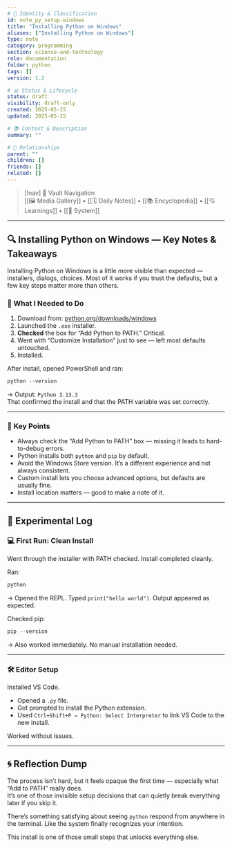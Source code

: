```yaml
---
# 📄 Identity & Classification
id: note_py_setup-windows
title: "Installing Python on Windows"
aliases: ["Installing Python on Windows"]
type: note
category: programming
section: science-and-technology
role: documentation
folder: python
tags: []
version: 1.2

# 📊 Status & Lifecycle
status: draft
visibility: draft-only
created: 2025-05-15
updated: 2025-05-15

# 📚 Context & Description
summary: ""

# 🧱 Relationships
parent: ""
children: []
friends: []
related: []
---
```



> [!nav] 🧱 Vault Navigation  
> [[🖼 Media Gallery]] • [[🗓 Daily Notes]] • [[📚 Encyclopedia]] • [[💘 Learnings]] • [[🧠 System]]

---


## 🔍 Installing Python on Windows — Key Notes & Takeaways

Installing Python on Windows is a little more visible than expected — installers, dialogs, choices. Most of it works if you trust the defaults, but a few key steps matter more than others.

### 🧭 What I Needed to Do

1. Download from: [python.org/downloads/windows](https://www.python.org/downloads/windows/)
2. Launched the `.exe` installer.
3. **Checked** the box for “Add Python to PATH.” Critical.
4. Went with “Customize Installation” just to see — left most defaults untouched.
5. Installed.

After install, opened PowerShell and ran:

```powershell
python --version
```

→ Output: `Python 3.13.3`  
That confirmed the install and that the PATH variable was set correctly.

---

### 🧠 Key Points

- Always check the “Add Python to PATH” box — missing it leads to hard-to-debug errors.
- Python installs both `python` and `pip` by default.
- Avoid the Windows Store version. It’s a different experience and not always consistent.
- Custom install lets you choose advanced options, but defaults are usually fine.
- Install location matters — good to make a note of it.

---

## 🧪 Experimental Log

### 💻 First Run: Clean Install

Went through the installer with PATH checked. Install completed cleanly.

Ran:

```powershell
python
```

→ Opened the REPL. Typed `print("hello world")`. Output appeared as expected.

Checked pip:

```powershell
pip --version
```

→ Also worked immediately. No manual installation needed.

---

### 🛠 Editor Setup

Installed VS Code.

- Opened a `.py` file.
- Got prompted to install the Python extension.
- Used `Ctrl+Shift+P → Python: Select Interpreter` to link VS Code to the new install.

Worked without issues.

---

## 🌀 Reflection Dump

The process isn’t hard, but it feels opaque the first time — especially what “Add to PATH” really does.  
It’s one of those invisible setup decisions that can quietly break everything later if you skip it.

There’s something satisfying about seeing `python` respond from anywhere in the terminal. Like the system finally recognizes your intention.

This install is one of those small steps that unlocks everything else.

